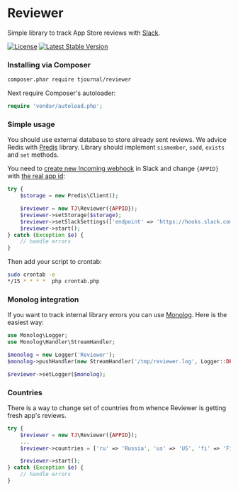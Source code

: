 # Reviewer
Simple library to track App Store reviews with [Slack](https://slack.com/).

[![License](https://poser.pugx.org/tjournal/reviewer/license)](https://packagist.org/packages/tjournal/reviewer)
[![Latest Stable Version](https://poser.pugx.org/tjournal/reviewer/v/stable)](https://packagist.org/packages/tjournal/reviewer)

### Installing via Composer
```bash
composer.phar require tjournal/reviewer
```

Next require Composer's autoloader:

```php
require 'vendor/autoload.php';
```

### Simple usage
You should use external database to store already sent reviews. We advice Redis with [Predis](https://github.com/nrk/predis) library. Library should implement `sismember`, `sadd`, `exists` and `set` methods.

You need to [create new Incoming webhook](https://slack.com/services/new/incoming-webhook) in Slack and change `{APPID}` with [the real app id](https://www.codeproof.com/blog/how-to-find-aitunes-store-id-or-appid/):

```php
try {
    $storage = new Predis\Client();

    $reviewer = new TJ\Reviewer({APPID});
    $reviewer->setStorage($storage);
    $reviewer->setSlackSettings(['endpoint' => 'https://hooks.slack.com/services/ABCDE/QWERTY', 'channel' => '#reviews']);
    $reviewer->start();
} catch (Exception $e) {
    // handle errors
}
```

Then add your script to crontab:

```bash
sudo crontab -e
*/15 * * * *  php crontab.php
```

### Monolog integration
If you want to track internal library errors you can use [Monolog](https://github.com/Seldaek/monolog). Here is the easiest way:

```php
use Monolog\Logger;
use Monolog\Handler\StreamHandler;

$monolog = new Logger('Reviewer');
$monolog->pushHandler(new StreamHandler('/tmp/reviewer.log', Logger::DEBUG));

$reviewer->setLogger($monolog);
```

### Countries
There is a way to change set of countries from whence Reviewer is getting fresh app's reviews.

```php
try {
    $reviewer = new TJ\Reviewer({APPID});
    ...
    $reviewer->countries = ['ru' => 'Russia', 'us' => 'US', 'fi' => 'Finland', 'fr' => 'France'];

    $reviewer->start();
} catch (Exception $e) {
    // handle errors
}
```